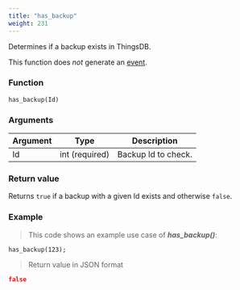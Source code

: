 ```yaml
---
title: "has_backup"
weight: 231
---
```


Determines if a backup exists in ThingsDB.

This function does *not* generate an [event](../../overview/events).

### Function

`has_backup(Id)`

### Arguments

Argument | Type | Description
-------- | ---- | -----------
Id | int (required) | Backup Id to check.

### Return value

Returns `true` if a backup with a given Id exists and otherwise `false`.

### Example

> This code shows an example use case of ***has_backup()***:

```thingsdb,json_response,@n
has_backup(123);
```

> Return value in JSON format

```json
false
```
